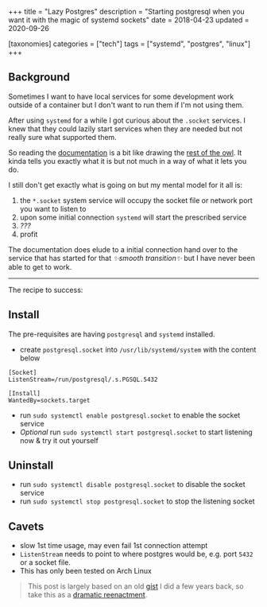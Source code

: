 +++
title = "Lazy Postgres"
description = "Starting postgresql when you want it with the magic of systemd sockets"
date = 2018-04-23
updated = 2020-09-26

[taxonomies]
categories = ["tech"]
tags = ["systemd", "postgres", "linux"]
+++

## Background

Sometimes I want to have local services for some development work outside of a
container but I don't want to run them if I'm not using them.

After using `systemd` for a while I got curious about the `.socket` services. I
knew that they could lazily start services when they are needed but not really
sure what supported them.

So reading the [documentation](https://www.freedesktop.org/software/systemd/man/systemd.socket.html) is a bit like drawing the [rest of the owl](https://www.reddit.com/r/restofthefuckingowl/). It kinda tells you exactly what it is but not much in a way of what it lets you do.

I still don't get exactly what is going on but my mental model for it all is:
 1. the `*.socket` system service will occupy the socket file or network port
     you want to listen to
 2. upon some initial connection `systemd` will start the prescribed service
 3. *???*
 4. profit

The documentation does elude to a initial connection hand over to the service
that has started for that _✨smooth transition✨_ but I have never been able to get to
work.

---

The recipe to success:

## Install

The pre-requisites are having `postgresql` and `systemd` installed.

* create `postgresql.socket` into `/usr/lib/systemd/system` with the content
    below

```
[Socket]
ListenStream=/run/postgresql/.s.PGSQL.5432

[Install]
WantedBy=sockets.target
```

* run `sudo systemctl enable postgresql.socket` to enable the socket service
* *Optional* run `sudo systemctl start postgresql.socket` to start listening
    now & try it out yourself


## Uninstall

* run `sudo systemctl disable postgresql.socket` to disable the socket service
* run `sudo systemctl stop postgresql.socket` to stop the listening socket

## Cavets

 * slow 1st time usage, may even fail 1st connection attempt
 * `ListenStream` needs to point to where postgres would be, e.g. port `5432` or a socket file.
 * This has only been tested on Arch Linux


> This post is largely based on an old [gist](https://gist.github.com/dbanetto/eb7b941740af6e993f1cb1ddeb95beca) I did a few years back, so take this as a [dramatic reenactment](https://www.youtube.com/watch?v=szUJSXBjpJM).
